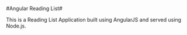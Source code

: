 #Angular Reading List#

This is a Reading List Application built using AngularJS and served using Node.js.
